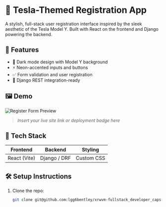 # 🚗 Tesla-Themed Registration App

A stylish, full-stack user registration interface inspired by the sleek aesthetic of the Tesla Model Y. Built with React on the frontend and Django powering the backend.

## 🎯 Features

- 🌌 Dark mode design with Model Y background
- ⚡ Neon-accented inputs and buttons
- ✅ Form validation and user registration
- 🔗 Django REST integration-ready

## 🖼️ Demo

![Register Form Preview](./screenshot.png)

> _Insert your live site link or deployment badge here_

## 🚀 Tech Stack

| Frontend        | Backend       | Styling      |
|----------------|---------------|--------------|
| React (Vite)   | Django / DRF  | Custom CSS   |

## 🛠️ Setup Instructions

1. Clone the repo:
   ```bash
   git clone git@github.com:lgg6bentley/xrwvm-fullstack_developer_capstone2.git

